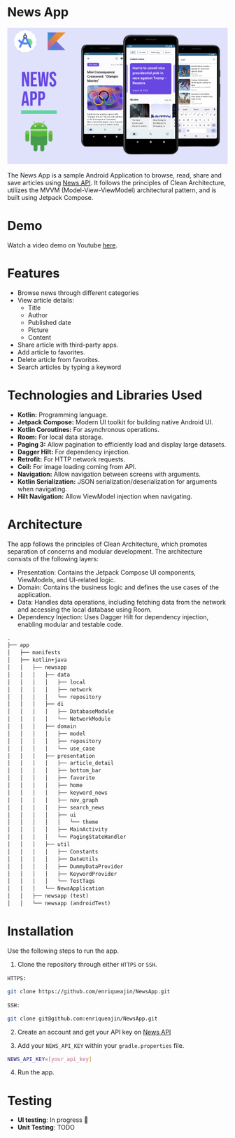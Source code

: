 # News App

![Now in Android](docs/news-app.png "Now in Android")

The News App is a sample Android Application to browse, read, 
share and save articles using
[News API](https://newsapi.org/). It follows the principles
of Clean Architecture, utilizes the MVVM (Model-View-ViewModel) 
architectural pattern, and is built using Jetpack Compose. 

# Demo

Watch a video demo on Youtube
[here](https://youtu.be/zH4a3_71lmQ).

# Features

* Browse news through different categories
* View article details:
  * Title
  * Author
  * Published date
  * Picture
  * Content
* Share article with third-party apps.
* Add article to favorites.
* Delete article from favorites.
* Search articles by typing a keyword

# Technologies and Libraries Used

* **Kotlin:** Programming language.
* **Jetpack Compose:** Modern UI toolkit for building native Android UI.
* **Kotlin Coroutines:** For asynchronous operations.
* **Room:** For local data storage.
* **Paging 3:** Allow pagination to efficiently load and display large datasets.
* **Dagger Hilt:** For dependency injection.
* **Retrofit:** For HTTP network requests.
* **Coil:** For image loading coming from API.
* **Navigation:** Allow navigation between screens with arguments.
* **Kotlin Serialization:** JSON serialization/deserialization for arguments when navigating.
* **Hilt Navigation:** Allow ViewModel injection when navigating.

# Architecture

The app follows the principles of Clean Architecture, which 
promotes separation of concerns and modular development. The 
architecture consists of the following layers:

* Presentation: Contains the Jetpack Compose UI components, ViewModels, and UI-related logic.
* Domain: Contains the business logic and defines the use cases of the application.
* Data: Handles data operations, including fetching data from the network and accessing the local database using Room.
* Dependency Injection: Uses Dagger Hilt for dependency injection, enabling modular and testable code.

```markdown
.
├── app
│   ├── manifests
│   ├── kotlin+java
│   │   ├── newsapp
│   │   │   ├── data
│   │   │   │   ├── local
│   │   │   │   ├── network
│   │   │   │   └── repository
│   │   │   ├── di
│   │   │   │   ├── DatabaseModule
│   │   │   │   └── NetworkModule
│   │   │   ├── domain
│   │   │   │   ├── model
│   │   │   │   ├── repository
│   │   │   │   └── use_case
│   │   │   ├── presentation
│   │   │   │   ├── article_detail
│   │   │   │   ├── bottom_bar
│   │   │   │   ├── favorite
│   │   │   │   ├── home
│   │   │   │   ├── keyword_news
│   │   │   │   ├── nav_graph
│   │   │   │   ├── search_news
│   │   │   │   ├── ui
│   │   │   │   │   └── theme
│   │   │   │   ├── MainActivity
│   │   │   │   └── PagingStateHandler
│   │   │   ├── util
│   │   │   │   ├── Constants
│   │   │   │   ├── DateUtils
│   │   │   │   ├── DummyDataProvider
│   │   │   │   ├── KeywordProvider
│   │   │   │   └── TestTags
│   │   │   └── NewsApplication
│   │   ├── newsapp (test)
│   │   └── newsapp (androidTest)
```

# Installation

Use the following steps to run the app.

1. Clone the repository through either `HTTPS` or `SSH`.  

`HTTPS:`
```bash
git clone https://github.com/enriqueajin/NewsApp.git
```

`SSH:`
```bash
git clone git@github.com:enriqueajin/NewsApp.git
```
2.  Create an account and get your API key on
[News API](https://newsapi.org/)


3. Add your `NEWS_API_KEY` within your `gradle.properties` file.

```bash
NEWS_API_KEY=[your_api_key]
```
4. Run the app.

# Testing

* **UI testing**: In progress 🚧
* **Unit Testing**: TODO